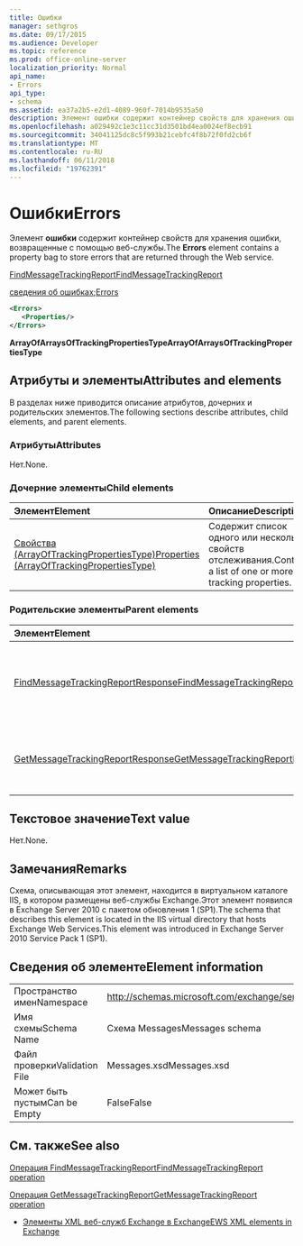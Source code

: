 ```yaml
---
title: Ошибки
manager: sethgros
ms.date: 09/17/2015
ms.audience: Developer
ms.topic: reference
ms.prod: office-online-server
localization_priority: Normal
api_name:
- Errors
api_type:
- schema
ms.assetid: ea37a2b5-e2d1-4089-960f-7014b9535a50
description: Элемент ошибки содержит контейнер свойств для хранения ошибки, возвращенные с помощью веб-службы.
ms.openlocfilehash: a029492c1e3c11cc31d3501bd4ea0024ef8ecb91
ms.sourcegitcommit: 34041125dc8c5f993b21cebfc4f8b72f0fd2cb6f
ms.translationtype: MT
ms.contentlocale: ru-RU
ms.lasthandoff: 06/11/2018
ms.locfileid: "19762391"
---
```

# <a name="errors"></a><span data-ttu-id="1e71e-103">Ошибки</span><span class="sxs-lookup"><span data-stu-id="1e71e-103">Errors</span></span>

<span data-ttu-id="1e71e-104">Элемент **ошибки** содержит контейнер свойств для хранения ошибки, возвращенные с помощью веб-службы.</span><span class="sxs-lookup"><span data-stu-id="1e71e-104">The **Errors** element contains a property bag to store errors that are returned through the Web service.</span></span> 
  
[<span data-ttu-id="1e71e-105">FindMessageTrackingReport</span><span class="sxs-lookup"><span data-stu-id="1e71e-105">FindMessageTrackingReport</span></span>](findmessagetrackingreport.md)
  
<span data-ttu-id="1e71e-106">[сведения об ошибках](errors-ex15websvcsotherref.md);</span><span class="sxs-lookup"><span data-stu-id="1e71e-106">[Errors](errors-ex15websvcsotherref.md)</span></span>
  
```xml
<Errors>
   <Properties/>
</Errors>
```

 <span data-ttu-id="1e71e-107">**ArrayOfArraysOfTrackingPropertiesType**</span><span class="sxs-lookup"><span data-stu-id="1e71e-107">**ArrayOfArraysOfTrackingPropertiesType**</span></span>
## <a name="attributes-and-elements"></a><span data-ttu-id="1e71e-108">Атрибуты и элементы</span><span class="sxs-lookup"><span data-stu-id="1e71e-108">Attributes and elements</span></span>

<span data-ttu-id="1e71e-109">В разделах ниже приводится описание атрибутов, дочерних и родительских элементов.</span><span class="sxs-lookup"><span data-stu-id="1e71e-109">The following sections describe attributes, child elements, and parent elements.</span></span>
  
### <a name="attributes"></a><span data-ttu-id="1e71e-110">Атрибуты</span><span class="sxs-lookup"><span data-stu-id="1e71e-110">Attributes</span></span>

<span data-ttu-id="1e71e-111">Нет.</span><span class="sxs-lookup"><span data-stu-id="1e71e-111">None.</span></span>
  
### <a name="child-elements"></a><span data-ttu-id="1e71e-112">Дочерние элементы</span><span class="sxs-lookup"><span data-stu-id="1e71e-112">Child elements</span></span>

|<span data-ttu-id="1e71e-113">**Элемент**</span><span class="sxs-lookup"><span data-stu-id="1e71e-113">**Element**</span></span>|<span data-ttu-id="1e71e-114">**Описание**</span><span class="sxs-lookup"><span data-stu-id="1e71e-114">**Description**</span></span>|
|:-----|:-----|
|[<span data-ttu-id="1e71e-115">Свойства (ArrayOfTrackingPropertiesType)</span><span class="sxs-lookup"><span data-stu-id="1e71e-115">Properties (ArrayOfTrackingPropertiesType)</span></span>](properties-arrayoftrackingpropertiestype.md) <br/> |<span data-ttu-id="1e71e-116">Содержит список одного или нескольких свойств отслеживания.</span><span class="sxs-lookup"><span data-stu-id="1e71e-116">Contains a list of one or more tracking properties.</span></span>  <br/> |
   
### <a name="parent-elements"></a><span data-ttu-id="1e71e-117">Родительские элементы</span><span class="sxs-lookup"><span data-stu-id="1e71e-117">Parent elements</span></span>

|<span data-ttu-id="1e71e-118">**Элемент**</span><span class="sxs-lookup"><span data-stu-id="1e71e-118">**Element**</span></span>|<span data-ttu-id="1e71e-119">**Описание**</span><span class="sxs-lookup"><span data-stu-id="1e71e-119">**Description**</span></span>|
|:-----|:-----|
|[<span data-ttu-id="1e71e-120">FindMessageTrackingReportResponse</span><span class="sxs-lookup"><span data-stu-id="1e71e-120">FindMessageTrackingReportResponse</span></span>](findmessagetrackingreportresponse.md) <br/> |<span data-ttu-id="1e71e-121">Содержит состояние и результат одного запроса [FindMessageTrackingReport операции](findmessagetrackingreport-operation.md) .</span><span class="sxs-lookup"><span data-stu-id="1e71e-121">Contains the status and result of a single [FindMessageTrackingReport operation](findmessagetrackingreport-operation.md) request.</span></span>  <br/> |
|[<span data-ttu-id="1e71e-122">GetMessageTrackingReportResponse</span><span class="sxs-lookup"><span data-stu-id="1e71e-122">GetMessageTrackingReportResponse</span></span>](getmessagetrackingreportresponse.md) <br/> |<span data-ttu-id="1e71e-123">Содержит результат single [GetMessageTrackingReport операции](getmessagetrackingreport-operation.md) запроса.</span><span class="sxs-lookup"><span data-stu-id="1e71e-123">Contains the result of a single [GetMessageTrackingReport operation](getmessagetrackingreport-operation.md) request.</span></span>  <br/> |
   
## <a name="text-value"></a><span data-ttu-id="1e71e-124">Текстовое значение</span><span class="sxs-lookup"><span data-stu-id="1e71e-124">Text value</span></span>

<span data-ttu-id="1e71e-125">Нет.</span><span class="sxs-lookup"><span data-stu-id="1e71e-125">None.</span></span>
  
## <a name="remarks"></a><span data-ttu-id="1e71e-126">Замечания</span><span class="sxs-lookup"><span data-stu-id="1e71e-126">Remarks</span></span>

<span data-ttu-id="1e71e-127">Схема, описывающая этот элемент, находится в виртуальном каталоге IIS, в котором размещены веб-службы Exchange.Этот элемент появился в Exchange Server 2010 с пакетом обновления 1 (SP1).</span><span class="sxs-lookup"><span data-stu-id="1e71e-127">The schema that describes this element is located in the IIS virtual directory that hosts Exchange Web Services.This element was introduced in Exchange Server 2010 Service Pack 1 (SP1).</span></span>
  
## <a name="element-information"></a><span data-ttu-id="1e71e-128">Сведения об элементе</span><span class="sxs-lookup"><span data-stu-id="1e71e-128">Element information</span></span>

|||
|:-----|:-----|
|<span data-ttu-id="1e71e-129">Пространство имен</span><span class="sxs-lookup"><span data-stu-id="1e71e-129">Namespace</span></span>  <br/> |http://schemas.microsoft.com/exchange/services/2006/messages  <br/> |
|<span data-ttu-id="1e71e-130">Имя схемы</span><span class="sxs-lookup"><span data-stu-id="1e71e-130">Schema Name</span></span>  <br/> |<span data-ttu-id="1e71e-131">Схема Messages</span><span class="sxs-lookup"><span data-stu-id="1e71e-131">Messages schema</span></span>  <br/> |
|<span data-ttu-id="1e71e-132">Файл проверки</span><span class="sxs-lookup"><span data-stu-id="1e71e-132">Validation File</span></span>  <br/> |<span data-ttu-id="1e71e-133">Messages.xsd</span><span class="sxs-lookup"><span data-stu-id="1e71e-133">Messages.xsd</span></span>  <br/> |
|<span data-ttu-id="1e71e-134">Может быть пустым</span><span class="sxs-lookup"><span data-stu-id="1e71e-134">Can be Empty</span></span>  <br/> |<span data-ttu-id="1e71e-135">False</span><span class="sxs-lookup"><span data-stu-id="1e71e-135">False</span></span>  <br/> |
   
## <a name="see-also"></a><span data-ttu-id="1e71e-136">См. также</span><span class="sxs-lookup"><span data-stu-id="1e71e-136">See also</span></span>



[<span data-ttu-id="1e71e-137">Операция FindMessageTrackingReport</span><span class="sxs-lookup"><span data-stu-id="1e71e-137">FindMessageTrackingReport operation</span></span>](findmessagetrackingreport-operation.md)
  
[<span data-ttu-id="1e71e-138">Операция GetMessageTrackingReport</span><span class="sxs-lookup"><span data-stu-id="1e71e-138">GetMessageTrackingReport operation</span></span>](getmessagetrackingreport-operation.md)


- [<span data-ttu-id="1e71e-139">Элементы XML веб-служб Exchange в Exchange</span><span class="sxs-lookup"><span data-stu-id="1e71e-139">EWS XML elements in Exchange</span></span>](ews-xml-elements-in-exchange.md)


